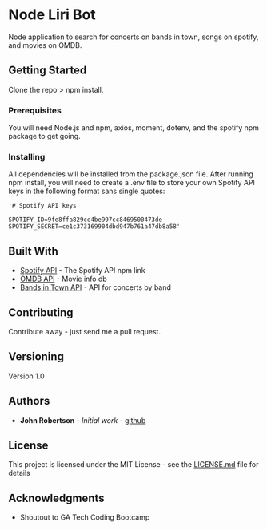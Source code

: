 # Node Liri Bot

Node application to search for concerts on bands in town, songs on spotify, and movies on OMDB.

## Getting Started

Clone the repo > npm install.  

### Prerequisites

You will need Node.js and npm, axios, moment, dotenv, and the spotify npm package to get going.

### Installing

All dependencies will be installed from the package.json file.  After running npm install, you will need to create a .env file to store your own Spotify API keys in the following format sans single quotes:

    '# Spotify API keys

    SPOTIFY_ID=9fe8ffa829ce4be997cc8469500473de
    SPOTIFY_SECRET=ce1c373169904dbd947b761a47db8a58'

## Built With

* [Spotify API](https://www.npmjs.com/package/node-spotify-api) - The Spotify API npm link
* [OMDB API](https://maven.apache.org/) - Movie info db
* [Bands in Town API](http://www.artists.bandsintown.com/bandsintown-api) - API for concerts by band

## Contributing

Contribute away - just send me a pull request.

## Versioning

Version 1.0

## Authors

* **John Robertson** - *Initial work* - [github](https://jrobs87.github.io/portfolio/)

## License

This project is licensed under the MIT License - see the [LICENSE.md](LICENSE.md) file for details

## Acknowledgments

* Shoutout to GA Tech Coding Bootcamp


